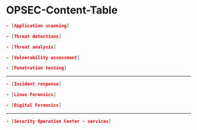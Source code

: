 # OPSEC-Content-Table

```json
- [Application scanning] 

- [Threat detections]

- [Threat analysis]

- [Vulnerability assessment]

- [Penetration testing]
```
-----------------------------------

```json
- [Incident response]

- [Linux Forensics]

- [Digital Forensics]
```

-----------------------------------

```json
- [Security Operation Center - services]

```
